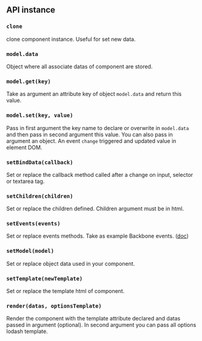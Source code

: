 ## API instance
### `clone`
clone component instance. Useful for set new data.

### `model.data`
Object where all associate datas of component are stored.

### `model.get(key)`
Take as argument an attribute key of object `model.data` and return this value.

### `model.set(key, value)`
Pass in first argument the key name to declare or overwrite in `model.data` and then pass in second argument this value.
You can also pass in argument an object. An event `change` triggered and updated value in element DOM.

### `setBindData(callback)`
Set or replace the callback method called after a change on input, selector or textarea tag.

### `setChildren(children)`
Set or replace the children defined. Children argument must be in html.

### `setEvents(events)`
Set or replace events methods. Take as example Backbone events. ([doc](http://backbonejs.org/#View-events))

### `setModel(model)`
Set or replace object data used in your component.

### `setTemplate(newTemplate)`
Set or replace the template html of component.

### `render(datas, optionsTemplate)`
Render the component with the template attribute declared and datas passed in argument (optional). In second argument you can pass all options lodash template.
